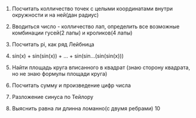 1. Посчитать колличество точек с целыми координатами
   внутри окружности и на ней(дан радиус)

2. Вводиться число - колличество лап,
   определить все возможные комбинации гусей(2 лапы) и кроликов(4 лапы)

3. Посчитать pi, как ряд Лейбница

4. sin(x) + sin(sin(x)) + ... + sin(sin...(sin(sin(x)))

5. Найти площадь круга вписанного в квадрат
   (знаю сторону квадрата, но не знаю формулы площади круга)

6. Посчитать сумму и произведение цифр числа

7. Разложение синуса по Тейлору

8. Выяснить равна ли длинна ломанно(с двумя ребрами) 10